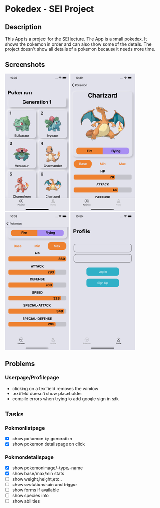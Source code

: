# Pokedex - SEI Project

## Description

This App is a project for the SEI lecture. The App is a small pokedex. It shows the pokemon in order and can also show some of the details. The project doesn't show all details of a pokemon because it needs more time.

## Screenshots

<!-- ![Pokemonlistpage](/images/list.png) -->
<img alt="Pokemonlistpage" src="./images/list.png" width="210" height="450">
<!-- ![Pokemondetailspage with charizard as Pokemon](/images/details.png) -->
<img alt="Pokemondetailspage with charizard as Pokemon" src="./images/details.png" width="210" height="450">

<!-- ![Charizards max Stats](/images/details_max.png) -->
<img alt="Charizards max Stats" src="./images/details_max.png" width="210" height="450">

<!-- ![Charizards max Stats](/images/details_max.png) -->
<img alt="Profilepage with email,password fields and login and signup button" src="./images/profile.png" width="210" height="450">

## Problems

### Userpage/Profilepage

-   clicking on a textfield removes the window
-   textfield doesn't show placeholder
-   compile errors when trying to add google sign in sdk

## Tasks

### Pokmonlistpage

-   [x] show pokemon by generation
-   [x] show pokemon detailspage on click

### Pokmondetailspage

-   [x] show pokemonimage/-type/-name
-   [x] show base/max/min stats
-   [ ] show weight,height,etc..
-   [ ] show evolutionchain and trigger
-   [ ] show forms if available
-   [ ] show species info
-   [ ] show abilities
